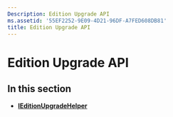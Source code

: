 ```yaml
---
Description: Edition Upgrade API
ms.assetid: '55EF2252-9E09-4D21-96DF-A7FED608DB81'
title: Edition Upgrade API
---
```


# Edition Upgrade API

## In this section

-   [**IEditionUpgradeHelper**](ieditionupgradehelper.md)

 

 



